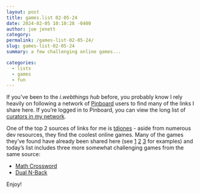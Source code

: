 ```yaml
---
layout: post
title: games.list 02-05-24
date: 2024-02-05 10:10:28 -0400
author: joe jenett
category: 
permalink: /games-list-02-05-24/
slug: games-list-02-05-24
summary: a few challenging online games...

categories:
  - lists
  - games
  - fun
---
```

If you’ve been to the _i.webthings hub_ before, you probably know I rely heavily on following a network of <a href="https://pinboard.in/">Pinboard</a> users to find many of the links I share here. If you’re logged in to Pinboard, you can view the long list of <a href="https://pinboard.in/u:iwebthings/network/">curators in my network</a>. 

One of the top 2 sources of links for me is <a href="https://pinboard.in/u:tdjones">tdjones</a> - aside from numerous dev resources, they find the coolest online games. Many of the games they’ve found have already been shared here (see <a href="/linkylove-01-25-24/">1</a> <a href="/assemble-the-target-word-using-the-fewest-spins-possible/">2</a> <a href="/linkylove-01-17-24/">3</a> for examples) and today’s list includes three more somewhat challenging games from the same source:
<ul class="links">
	<li><a title="Math Crossword: Drag & Drop Your Way to Math Mastery" href="https://scientific.place/math-crossword/">Math Crossword</a></li>
	<li><a title="Dual N-Back - The goal of each level is to remember the state of the game exactly N timesteps ago." href="https://www.dual-n-back.io/">Dual N-Back</a></li>
</ul>
Enjoy!

<a style="display:none;" href="https://brid.gy/publish/mastodon"><small>(cross-posted to mastodon)</small></a>